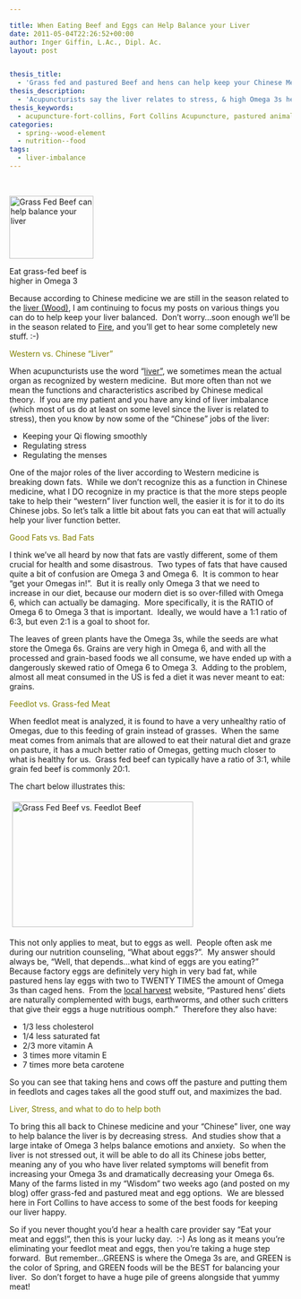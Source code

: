 ```yaml
---

title: When Eating Beef and Eggs can Help Balance your Liver
date: 2011-05-04T22:26:52+00:00
author: Inger Giffin, L.Ac., Dipl. Ac.
layout: post


thesis_title:
  - 'Grass fed and pastured Beef and hens can help keep your Chinese Medicine '
thesis_description:
  - 'Acupuncturists say the liver relates to stress, & high Omega 3s help reduce stress/anxiety. Eat grass fed/pastured animals & greens to help balance your liver.'
thesis_keywords:
  - acupuncture-fort-collins, Fort Collins Acupuncture, pastured animals, grass-fed, stress, anxiety
categories:
  - spring--wood-element
  - nutrition--food
tags:
  - liver-imbalance
---
```

&nbsp;

<div id="attachment_1063" style="width: 160px" class="wp-caption alignleft">
  <a href="http://www.wisdomwaysacupuncture.com/wp-content/uploads/2011/05/cow-eating-grass.jpg"><img class="size-thumbnail wp-image-1063" title="Grass Fed Beef" src="http://www.wisdomwaysacupuncture.com/wp-content/uploads/2011/05/cow-eating-grass-150x112.jpg" alt="Grass Fed Beef can help balance your liver" width="150" height="112" srcset="http://www.wisdomwaysacupuncture.com/wp-content/uploads/2011/05/cow-eating-grass-150x112.jpg 150w, http://www.wisdomwaysacupuncture.com/wp-content/uploads/2011/05/cow-eating-grass.jpg 259w" sizes="(max-width: 150px) 100vw, 150px" /></a>
  
  <p class="wp-caption-text">
    Eat grass-fed beef is higher in Omega 3
  </p>
</div>

Because according to Chinese medicine we are still in the season related to the [liver (Wood)](http://www.wisdomwaysacupuncture.com/2018/05/10/the-wood-element-of-acupuncture-theory/), I am continuing to focus my posts on various things you can do to help keep your liver balanced.  Don&#8217;t worry&#8230;soon enough we&#8217;ll be in the season related to [Fire](http://www.wisdomwaysacupuncture.com/2017/05/22/summer-is-here-time-to-nurture-your-heart-fire/), and you&#8217;ll get to hear some completely new stuff. :-)

<span style="color: #808000;">Western vs. Chinese &#8220;Liver&#8221;</span>

When acupuncturists use the word &#8220;[liver&#8221;](http://www.wisdomwaysacupuncture.com/2018/05/15/ready-set-wood-season-what-acupuncture-theory-has-to-say-about-spring/), we sometimes mean the actual organ as recognized by western medicine.  But more often than not we mean the functions and characteristics ascribed by Chinese medical theory.  If you are my patient and you have any kind of liver imbalance (which most of us do at least on some level since the liver is related to stress), then you know by now some of the &#8220;Chinese&#8221; jobs of the liver:

  * Keeping your Qi flowing smoothly
  * Regulating stress
  * Regulating the menses

One of the major roles of the liver according to Western medicine is breaking down fats.  While we don&#8217;t recognize this as a function in Chinese medicine, what I DO recognize in my practice is that the more steps people take to help their &#8220;western&#8221; liver function well, the easier it is for it to do its Chinese jobs. So let&#8217;s talk a little bit about fats you can eat that will actually help your liver function better.

<span style="color: #808000;">Good Fats vs. Bad Fats</span>

I think we&#8217;ve all heard by now that fats are vastly different, some of them crucial for health and some disastrous.  Two types of fats that have caused quite a bit of confusion are Omega 3 and Omega 6.  It is common to hear &#8220;get your Omegas in!&#8221;.  But it is really only Omega 3 that we need to increase in our diet, because our modern diet is so over-filled with Omega 6, which can actually be damaging.  More specifically, it is the RATIO of Omega 6 to Omega 3 that is important.  Ideally, we would have a 1:1 ratio of 6:3, but even 2:1 is a goal to shoot for.

The leaves of green plants have the Omega 3s, while the seeds are what store the Omega 6s. Grains are very high in Omega 6, and with all the processed and grain-based foods we all consume, we have ended up with a dangerously skewed ratio of Omega 6 to Omega 3.  Adding to the problem, almost all meat consumed in the US is fed a diet it was never meant to eat: grains.

<span style="color: #808000;">Feedlot vs. Grass-fed Meat</span>

When feedlot meat is analyzed, it is found to have a very unhealthy ratio of Omegas, due to this feeding of grain instead of grasses.  When the same meat comes from animals that are allowed to eat their natural diet and graze on pasture, it has a much better ratio of Omegas, getting much closer to what is healthy for us.  Grass fed beef can typically have a ratio of 3:1, while grain fed beef is commonly 20:1.

The chart below illustrates this:

<img src="https://origin.ih.constantcontact.com/fs085/1102844965003/img/74.jpg" alt="Grass Fed Beef vs. Feedlot Beef" width="322.8" height="224.4" border="0" hspace="5" vspace="5" />

This not only applies to meat, but to eggs as well.  People often ask me during our nutrition counseling, &#8220;What about eggs?&#8221;.  My answer should always be, &#8220;Well, that depends&#8230;what kind of eggs are you eating?&#8221;  Because factory eggs are definitely very high in very bad fat, while pastured hens lay eggs with two to TWENTY TIMES the amount of Omega 3s than caged hens.  From the <a href="http://r20.rs6.net/tn.jsp?llr=lem6kddab&et=1105400434889&s=0&e=001w13FHRBmbJj3ASbtt2evJ8wTVWGkxFNZzI9iJNcw3o2AfanyPJmD3qNGWtik_wJjR4FiQyNeuDxR3sQ9zZtYQqoP_uVeJmfd4C7pSgyDVWUZe1_iawVZ1uqgz0JgwViL" target="_blank" rel="noopener">local harvest</a> website, &#8220;Pastured hens&#8217; diets are naturally complemented with bugs, earthworms, and other such critters that give their eggs a huge nutritious oomph.&#8221;  Therefore they also have:

  * 1/3 less cholesterol
  * 1/4 less saturated fat
  * 2/3 more vitamin A
  * 3 times more vitamin E
  * 7 times more beta carotene

So you can see that taking hens and cows off the pasture and putting them in feedlots and cages takes all the good stuff out, and maximizes the bad.

<span style="color: #808000;">Liver, Stress, and what to do to help both<br /> </span>

To bring this all back to Chinese medicine and your &#8220;Chinese&#8221; liver, one way to help balance the liver is by decreasing stress.  And studies show that a large intake of Omega 3 helps balance emotions and anxiety.  So when the liver is not stressed out, it will be able to do all its Chinese jobs better, meaning any of you who have liver related symptoms will benefit from increasing your Omega 3s and dramatically decreasing your Omega 6s.  Many of the farms listed in my &#8220;Wisdom&#8221; two weeks ago (and posted on my blog) offer grass-fed and pastured meat and egg options.  We are blessed here in Fort Collins to have access to some of the best foods for keeping our liver happy.

So if you never thought you&#8217;d hear a health care provider say &#8220;Eat your meat and eggs!&#8221;, then this is your lucky day.  :-) As long as it means you&#8217;re eliminating your feedlot meat and eggs, then you&#8217;re taking a huge step forward.  But remember&#8230;GREENS is where the Omega 3s are, and GREEN is the color of Spring, and GREEN foods will be the BEST for balancing your liver.  So don&#8217;t forget to have a huge pile of greens alongside that yummy meat!